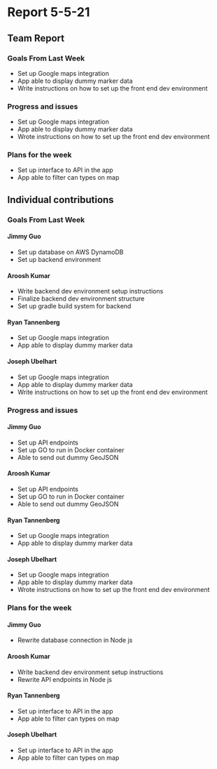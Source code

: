 # Report 5-5-21

## Team Report

### Goals From Last Week

- Set up Google maps integration
- App able to display dummy marker data
- Write instructions on how to set up the front end dev environment

### Progress and issues
- Set up Google maps integration
- App able to display dummy marker data
- Wrote instructions on how to set up the front end dev environment

### Plans for the week
- Set up interface to API in the app
- App able to filter can types on map

## Individual contributions

### Goals From Last Week
#### Jimmy Guo
- Set up database on AWS DynamoDB
- Set up backend environment

#### Aroosh Kumar
- Write backend dev environment setup instructions
- Finalize backend dev environment structure
- Set up gradle build system for backend

#### Ryan Tannenberg
- Set up Google maps integration
- App able to display dummy marker data

#### Joseph Ubelhart
- Set up Google maps integration
- App able to display dummy marker data
- Write instructions on how to set up the front end dev environment

### Progress and issues

#### Jimmy Guo
- Set up API endpoints
- Set up GO to run in Docker container
- Able to send out dummy GeoJSON

#### Aroosh Kumar
- Set up API endpoints
- Set up GO to run in Docker container
- Able to send out dummy GeoJSON

#### Ryan Tannenberg
- Set up Google maps integration
- App able to display dummy marker data

#### Joseph Ubelhart
- Set up Google maps integration
- App able to display dummy marker data
- Wrote instructions on how to set up the front end dev environment

### Plans for the week

#### Jimmy Guo
- Rewrite database connection in Node js

#### Aroosh Kumar
- Write backend dev environment setup instructions
- Rewrite API endpoints in Node js

#### Ryan Tannenberg
- Set up interface to API in the app
- App able to filter can types on map

#### Joseph Ubelhart
- Set up interface to API in the app
- App able to filter can types on map
